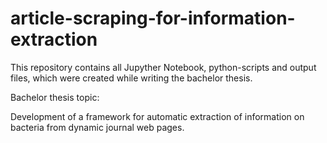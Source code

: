 # article-scraping-for-information-extraction

This repository contains all Jupyther Notebook, python-scripts and output files, which were created while writing the bachelor thesis.

Bachelor thesis topic:

Development of a framework for automatic extraction of information on bacteria from dynamic journal web pages.
